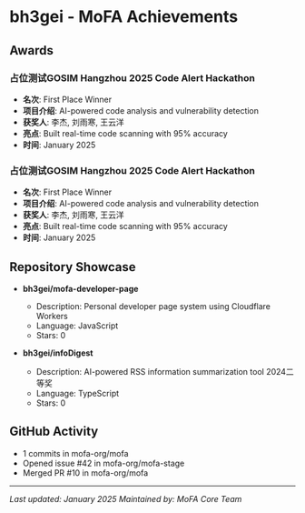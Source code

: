 # bh3gei - MoFA Achievements

## Awards

### 占位测试GOSIM Hangzhou 2025 Code Alert Hackathon
- **名次**: First Place Winner
- **项目介绍**: AI-powered code analysis and vulnerability detection
- **获奖人**: 李杰, 刘雨寒, 王云洋
- **亮点**: Built real-time code scanning with 95% accuracy
- **时间**: January 2025


### 占位测试GOSIM Hangzhou 2025 Code Alert Hackathon
- **名次**: First Place Winner
- **项目介绍**: AI-powered code analysis and vulnerability detection
- **获奖人**: 李杰, 刘雨寒, 王云洋
- **亮点**: Built real-time code scanning with 95% accuracy
- **时间**: January 2025


## Repository Showcase

- **bh3gei/mofa-developer-page**
  - Description: Personal developer page system using Cloudflare Workers
  - Language: JavaScript
  - Stars: 0

- **bh3gei/infoDigest**
  - Description: AI-powered RSS information summarization tool 2024二等奖
  - Language: TypeScript
  - Stars: 0

## GitHub Activity
- 1 commits in mofa-org/mofa
- Opened issue #42 in mofa-org/mofa-stage
- Merged PR #10 in mofa-org/mofa

---
*Last updated: January 2025*
*Maintained by: MoFA Core Team*
